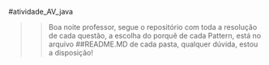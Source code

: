 #atividade_AV_java

>>Boa noite professor, segue o repositório com toda a resolução de cada questão, a escolha do porquê de cada Pattern, está no arquivo ##README.MD de cada pasta, qualquer dúvida, estou a disposição!
